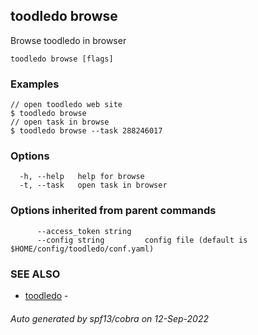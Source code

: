 ## toodledo browse

Browse toodledo in browser

```
toodledo browse [flags]
```

### Examples

```
// open toodledo web site
$ toodledo browse
// open task in browse
$ toodledo browse --task 288246017

```

### Options

```
  -h, --help   help for browse
  -t, --task   open task in browser
```

### Options inherited from parent commands

```
      --access_token string   
      --config string         config file (default is $HOME/config/toodledo/conf.yaml)
```

### SEE ALSO

* [toodledo](toodledo.md)	 - 

###### Auto generated by spf13/cobra on 12-Sep-2022

